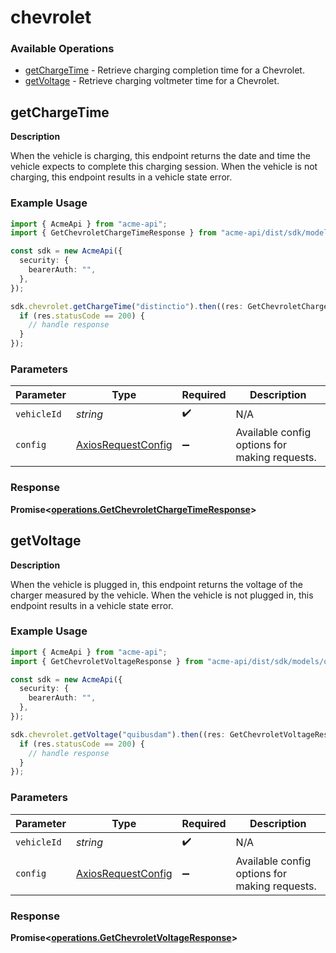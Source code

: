 # chevrolet

### Available Operations

* [getChargeTime](#getchargetime) - Retrieve charging completion time for a Chevrolet.
* [getVoltage](#getvoltage) - Retrieve charging voltmeter time for a Chevrolet.

## getChargeTime

__Description__

When the vehicle is charging, this endpoint returns the date and time the vehicle expects to complete this charging session. When the vehicle is not charging, this endpoint results in a vehicle state error.

### Example Usage

```typescript
import { AcmeApi } from "acme-api";
import { GetChevroletChargeTimeResponse } from "acme-api/dist/sdk/models/operations";

const sdk = new AcmeApi({
  security: {
    bearerAuth: "",
  },
});

sdk.chevrolet.getChargeTime("distinctio").then((res: GetChevroletChargeTimeResponse) => {
  if (res.statusCode == 200) {
    // handle response
  }
});
```

### Parameters

| Parameter                                                    | Type                                                         | Required                                                     | Description                                                  |
| ------------------------------------------------------------ | ------------------------------------------------------------ | ------------------------------------------------------------ | ------------------------------------------------------------ |
| `vehicleId`                                                  | *string*                                                     | :heavy_check_mark:                                           | N/A                                                          |
| `config`                                                     | [AxiosRequestConfig](https://axios-http.com/docs/req_config) | :heavy_minus_sign:                                           | Available config options for making requests.                |


### Response

**Promise<[operations.GetChevroletChargeTimeResponse](../../models/operations/getchevroletchargetimeresponse.md)>**


## getVoltage

__Description__

When the vehicle is plugged in, this endpoint returns the voltage of the charger measured by the vehicle. When the vehicle is not plugged in, this endpoint results in a vehicle state error.

### Example Usage

```typescript
import { AcmeApi } from "acme-api";
import { GetChevroletVoltageResponse } from "acme-api/dist/sdk/models/operations";

const sdk = new AcmeApi({
  security: {
    bearerAuth: "",
  },
});

sdk.chevrolet.getVoltage("quibusdam").then((res: GetChevroletVoltageResponse) => {
  if (res.statusCode == 200) {
    // handle response
  }
});
```

### Parameters

| Parameter                                                    | Type                                                         | Required                                                     | Description                                                  |
| ------------------------------------------------------------ | ------------------------------------------------------------ | ------------------------------------------------------------ | ------------------------------------------------------------ |
| `vehicleId`                                                  | *string*                                                     | :heavy_check_mark:                                           | N/A                                                          |
| `config`                                                     | [AxiosRequestConfig](https://axios-http.com/docs/req_config) | :heavy_minus_sign:                                           | Available config options for making requests.                |


### Response

**Promise<[operations.GetChevroletVoltageResponse](../../models/operations/getchevroletvoltageresponse.md)>**

